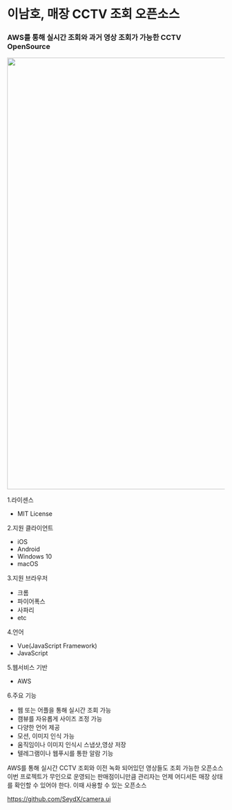 # 이남호, 매장 CCTV 조회 오픈소스


### AWS를 통해 실시간 조회와 과거 영상 조회가 가능한 CCTV OpenSource


<img src="https://github.com/hs-1771178-leenamho/study/blob/main/img/cameraui.png" width="1000" height="1000">

1.라이센스</br>
+ MIT License

2.지원 클라이언트</br>
+ iOS</br> 
+ Android</br>
+ Windows 10</br>
+ macOS</br>

3.지원 브라우저</br>
+ 크롬</br>
+ 파이어폭스</br>
+ 사파리</br>
+ etc</br>

4.언어</br>
+ Vue(JavaScript Framework)</br>
+ JavaScript</br>

5.웹서비스 기반</br>
+ AWS</br>

6.주요 기능</br>
+ 웹 또는 어플을 통해 실시간 조회 가능</br>
+ 캠뷰를 자유롭게 사이즈 조정 가능</br>
+ 다양한 언어 제공</br>
+ 모션, 이미지 인식 가능</br>
+ 움직임이나 이미지 인식시 스냅샷,영상 저장</br>
+ 텔레그램이나 웹푸시를 통한 알람 기능</br>

AWS를 통해 실시간 CCTV 조회와 이전 녹화 되어있던 영상들도 조회 가능한 오픈소스</br>
이번 프로젝트가 무인으로 운영되는 판매점이니만큼 관리자는 언제 어디서든 매장 상태를 확인할 수 있어야 한다.
이때 사용할 수 있는 오픈소스

https://github.com/SeydX/camera.ui